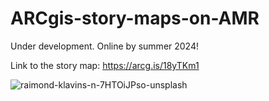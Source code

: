 # ARCgis-story-maps-on-AMR

Under development. Online by summer 2024!


Link to the story map: https://arcg.is/18yTKm1

![raimond-klavins-n-7HTOiJPso-unsplash](https://github.com/Nermin-Ghith/ARCgis-story-maps-on-AMR/assets/61286546/b3c2542a-b8b1-44cc-9713-9a4e1b11f6be)
